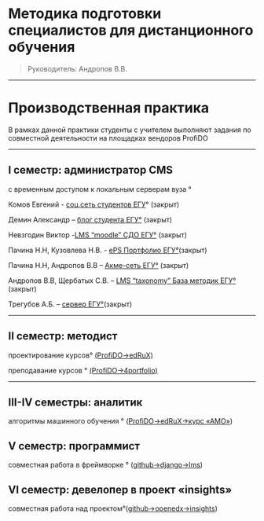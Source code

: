 
#  Методика подготовки специалистов для дистанционного обучения 
> Руководитель: Андропов В.В.


----------
# Производственная практика #
В рамках данной практики студенты с учителем выполняют задания по совместной деятельности на площадках вендоров ProfiDO 
					

----------

 I семестр: администратор CMS
-  
с временным доступом к локальным серверам вуза °

Комов Евгений - [соц.сеть студентов ЕГУ](http://sdo.elsu.ru/komov)° (закрыт)

 Демин Александр – [блог студента ЕГУ°](http://sdo.elsu.ru/demin) (закрыт)

 Невзгодин Виктор -[LMS “moodle” СДО ЕГУ°](http://vu.elsu.ru/moodle) (закрыт)

Пачина Н.Н, Кузовлева Н.В. - [ePS Портфолио ЕГУ°](http://vu.elsu.ru/mah)(закрыт) 

Пачина Н.Н, Андропов В.В – [Акме-сеть ЕГУ°](http://vu.elsu.ru/index.php?option=com_community&view=frontpage&Itemid=573) (закрыт)

Андропов В.В, Щербатых С.В. – [LMS “taxonomy” База методик ЕГУ°](http://sdo.elsu.ru/index.php) (закрыт)

Трегубов А.Б.  – [сервер ЕГУ°](http://vu.elsu.ru/index.php?option=com_content&view=category&layout=blog&id=82&Itemid=538)(закрыт)


 

----------
                                 

 II семестр: методист
-  
 проектирование курсов° [ (ProfiDO->edRuX)](http://edrux.ru:18010/)

 преподавание курсов ° [(ProfiDO->4portfolio)](http://4portfolio.ru/)
   				  

----------

III-IV семестры: аналитик
-  
алгоритмы машинного обучения ° ([ProfiDO->edRuX->курс «АМО»](http://edrux.ru:18010/course/course-v1:vu.elsu.ru+vu02+2015_C1))
                                      

V семестр: программист
- 
совместная работа в фреймворке ° ([github->django->lms](https://github.com/VladAndropov/lms))
                                     

VI семестр: девелопер в проект «insights» 
- 
совместная работа над проектом°([github->openedx->insights](https://github.com/elsuru))

                                                    
